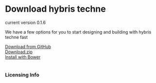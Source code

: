 <div class="hyDownloadPage container-fluid" >
    <div class="page-header row text-center">
        <h1 class="text-center">Download hybris techne</h1>
        <p class="text-uppercase">current version 0.1.6</p>
        <p class="">We have a few options for you to start designing and building with hybris techne fast</p>
    </div>
    <div class="row">
        <div class="col-md-3 col-md-offset-1 hyDwnlBtns"><a class="btn btn-warning" href="https://github.com/hybris/techne">Download from GitHub</a></div>
        <div class="col-md-3 col-md-offset-1 col-lg-offset-1 hyDwnlBtns"><a class="btn btn-warning" href="/public/release-archive">Download.zip</a></div>
        <div class="col-md-3 col-md-offset-1 col-lg-offset-1 hyDwnlBtns"><a class="btn btn-warning" href="https://libraries.io/bower/hyTechne">Install with Bower</a></div>
    </div>
    <br />
    <div class="row">
        <h3>Licensing Info</h3>
    </div>
</div>
